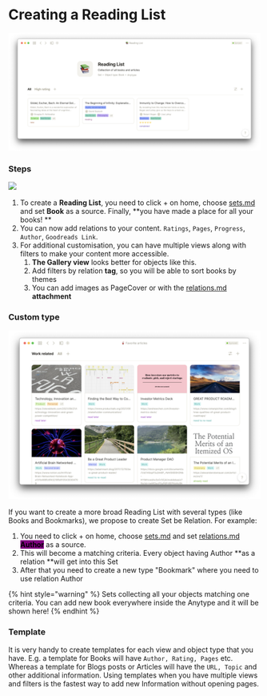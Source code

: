 # Creating a Reading List

![All your books in one place](<../.gitbook/assets/Screenshot 2021-11-09 at 18.54.53.png>)

### Steps

![](<../.gitbook/assets/test (2).gif>)

1. To create a **Reading List**, you need to click + on home, choose [sets.md](../fundamentals/sets.md "mention") and set **Book** as a source. Finally, **you have made a place for all your books! **
2. &#x20;You can now add relations to your content. `Ratings`, `Pages`, `Progress`, `Author`, `Goodreads Link`.
3. For additional customisation, you can have multiple views along with filters to make your content more accessible.&#x20;
   1. **The Gallery view** looks better for objects like this.
   2. Add filters by relation **tag**, so you will be able to sort books by themes
   3. You can add images as PageCover or with the [relations.md](../fundamentals/relations.md "mention") **attachment**&#x20;

### Custom type

![Articles and Books at the same place](../.gitbook/assets/gallery.png)

If you want to create a more broad Reading List with several types (like Books and Bookmarks), we propose to create Set be Relation. For example:

1. You need to click + on home, choose [sets.md](../fundamentals/sets.md "mention") and set [relations.md](../fundamentals/relations.md "mention") <mark style="background-color:purple;">**Author**</mark> as a source.&#x20;
2. This will become a matching criteria. Every object having Author **as a relation **will get into this Set
3. After that you need to create a new type "Bookmark" where you need to use relation Author



{% hint style="warning" %}
Sets collecting all your objects matching one criteria. You can add new book everywhere inside the Anytype and it will be shown here!
{% endhint %}

### Template

It is very handy to create templates for each view and object type that you have. E.g. a template for Books will have `Author, Rating, Pages` etc. Whereas a template for Blogs posts or Articles will have the `URL, Topic` and other additional information. Using templates when you have multiple views and filters is the fastest way to add new Information without opening pages.
